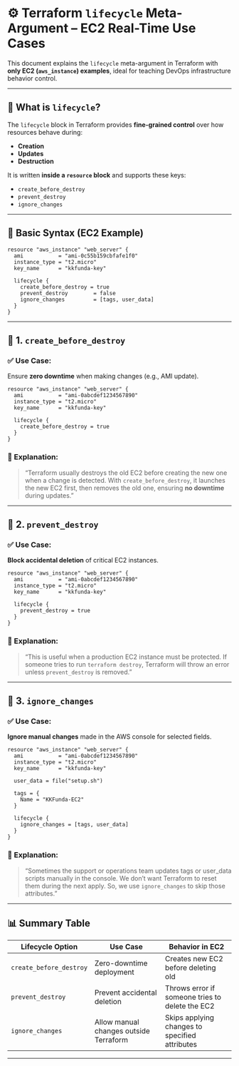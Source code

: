 # ⚙️ Terraform `lifecycle` Meta-Argument – EC2 Real-Time Use Cases

This document explains the `lifecycle` meta-argument in Terraform with **only EC2 (`aws_instance`) examples**, ideal for teaching DevOps infrastructure behavior control.

---

## 📘 What is `lifecycle`?

The `lifecycle` block in Terraform provides **fine-grained control** over how resources behave during:

- **Creation**
- **Updates**
- **Destruction**

It is written **inside a `resource` block** and supports these keys:

- `create_before_destroy`
- `prevent_destroy`
- `ignore_changes`

---

## 🧾 Basic Syntax (EC2 Example)

```hcl
resource "aws_instance" "web_server" {
  ami           = "ami-0c55b159cbfafe1f0"
  instance_type = "t2.micro"
  key_name      = "kkfunda-key"

  lifecycle {
    create_before_destroy = true
    prevent_destroy        = false
    ignore_changes         = [tags, user_data]
  }
}
````

---

## 🔹 1. `create_before_destroy`

### ✅ Use Case:

Ensure **zero downtime** when making changes (e.g., AMI update).

```hcl
resource "aws_instance" "web_server" {
  ami           = "ami-0abcdef1234567890"
  instance_type = "t2.micro"
  key_name      = "kkfunda-key"

  lifecycle {
    create_before_destroy = true
  }
}
```

### 💬 Explanation:

> “Terraform usually destroys the old EC2 before creating the new one when a change is detected. With `create_before_destroy`, it launches the new EC2 first, then removes the old one, ensuring **no downtime** during updates.”

---

## 🔹 2. `prevent_destroy`

### ✅ Use Case:

**Block accidental deletion** of critical EC2 instances.

```hcl
resource "aws_instance" "web_server" {
  ami           = "ami-0abcdef1234567890"
  instance_type = "t2.micro"
  key_name      = "kkfunda-key"

  lifecycle {
    prevent_destroy = true
  }
}
```

### 💬 Explanation:

> “This is useful when a production EC2 instance must be protected. If someone tries to run `terraform destroy`, Terraform will throw an error unless `prevent_destroy` is removed.”

---

## 🔹 3. `ignore_changes`

### ✅ Use Case:

**Ignore manual changes** made in the AWS console for selected fields.

```hcl
resource "aws_instance" "web_server" {
  ami           = "ami-0abcdef1234567890"
  instance_type = "t2.micro"
  key_name      = "kkfunda-key"

  user_data = file("setup.sh")

  tags = {
    Name = "KKFunda-EC2"
  }

  lifecycle {
    ignore_changes = [tags, user_data]
  }
}
```

### 💬 Explanation:

> “Sometimes the support or operations team updates tags or user\_data scripts manually in the console. We don’t want Terraform to reset them during the next apply. So, we use `ignore_changes` to skip those attributes.”

---

## 📊 Summary Table

| Lifecycle Option        | Use Case                               | Behavior in EC2                                 |
| ----------------------- | -------------------------------------- | ----------------------------------------------- |
| `create_before_destroy` | Zero-downtime deployment               | Creates new EC2 before deleting old             |
| `prevent_destroy`       | Prevent accidental deletion            | Throws error if someone tries to delete the EC2 |
| `ignore_changes`        | Allow manual changes outside Terraform | Skips applying changes to specified attributes  |

---


